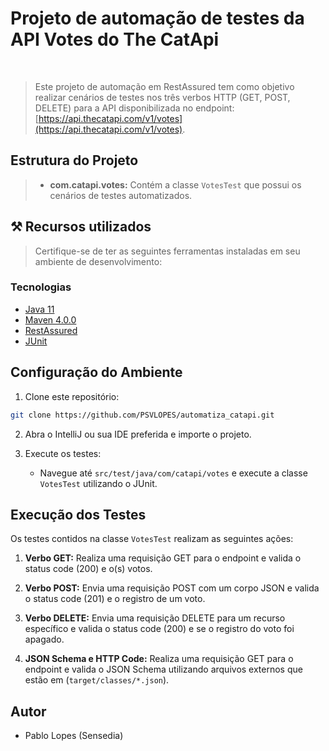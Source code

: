 # Projeto de automação de testes da API Votes do The CatApi
&nbsp;
>Este projeto de automação em RestAssured tem como objetivo realizar cenários de testes nos três verbos HTTP (GET, POST, DELETE) para a API disponibilizada no endpoint: [https://api.thecatapi.com/v1/votes](https://api.thecatapi.com/v1/votes).

## Estrutura do Projeto

>- **com.catapi.votes:** Contém a classe `VotesTest` que possui os cenários de testes automatizados.

## ⚒️ Recursos utilizados

>Certifique-se de ter as seguintes ferramentas instaladas em seu ambiente de desenvolvimento:
### Tecnologias
- [Java 11](https://www.java.com/)
- [Maven 4.0.0](https://maven.apache.org/ "Maven")
- [RestAssured](https://rest-assured.io/)
- [JUnit](https://junit.org/)

## Configuração do Ambiente

1. Clone este repositório:

```bash
git clone https://github.com/PSVLOPES/automatiza_catapi.git
```

2. Abra o IntelliJ ou sua IDE preferida e importe o projeto.
   

3. Execute os testes:

   - Navegue até `src/test/java/com/catapi/votes` e execute a classe `VotesTest` utilizando o JUnit.

## Execução dos Testes

Os testes contidos na classe `VotesTest` realizam as seguintes ações:

1. **Verbo GET:** Realiza uma requisição GET para o endpoint e valida o status code (200) e o(s) votos.

2. **Verbo POST:** Envia uma requisição POST com um corpo JSON e valida o status code (201) e o registro de um voto.

3. **Verbo DELETE:** Envia uma requisição DELETE para um recurso específico e valida o status code (200) e se o registro do voto foi apagado.

4. **JSON Schema e HTTP Code:** Realiza uma requisição GET para o endpoint e valida o JSON Schema utilizando arquivos externos que estão em (`target/classes/*.json`).


## Autor

- Pablo Lopes (Sensedia)


